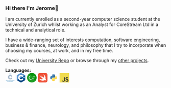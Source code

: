 ### Hi there I'm Jerome👋
I am currently enrolled as a second-year computer science student at the University of Zurich whilst working as an Analyst for CoreStream Ltd in a technical and analytical role.

I have a wide-ranging set of interests computation, software engineering, business & finance, neurology, and philosophy that I try to incorporate when choosing my courses, at work, and in my free time. 

Check out my [University Repo](https://github.com/JeromeHadorn/UZH_CS_Bachelor_Neuroinformatics) or browse through my [other projects](https://github.com/JeromeHadorn?tab=repositories).

**Languages:**
<br>
<img height="30px" src="https://raw.githubusercontent.com/github/explore/80688e429a7d4ef2fca1e82350fe8e3517d3494d/topics/c/c.png"></img>
<img height="30px" src="https://raw.githubusercontent.com/github/explore/80688e429a7d4ef2fca1e82350fe8e3517d3494d/topics/cpp/cpp.png"></img>
<img height="30px" src="https://raw.githubusercontent.com/github/explore/80688e429a7d4ef2fca1e82350fe8e3517d3494d/topics/csharp/csharp.png"></img>
<img height="30px" src="https://raw.githubusercontent.com/github/explore/80688e429a7d4ef2fca1e82350fe8e3517d3494d/topics/swift/swift.png"></img>
<img height="30px" src="https://raw.githubusercontent.com/github/explore/80688e429a7d4ef2fca1e82350fe8e3517d3494d/topics/python/python.png"></img>
<img height="30px" src="https://raw.githubusercontent.com/github/explore/80688e429a7d4ef2fca1e82350fe8e3517d3494d/topics/javascript/javascript.png"></img>
